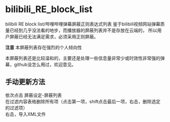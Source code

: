# bilibili_RE_block_list
bilibili RE block list/哔哩哔哩弹幕屏蔽正则表达式列表
鉴于bilibili视频网站弹幕质量已经到几乎没法看的地步，而播放器的屏蔽列表并不是存放在云端的，
所以用户屏蔽已经无法满足需求，必须采用正则屏蔽。

**注意**  本屏蔽列表存在强烈的个人倾向性

本屏蔽列表还是比较温和的，主要还是处理一些信息量非常少或时效性非常强的弹幕，github没怎么用过，欢迎意见。

## 手动更新方法
依次点击 屏蔽设定-屏蔽列表 <br>
在过滤内容表格删除所有项（点击第一项，shift点击最后一项，右击，删除选定的过滤项） <br>
右击，导入XML文件
